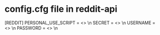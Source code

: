 # config.cfg file in reddit-api

[REDDIT]
PERSONAL_USE_SCRIPT = <> \n
SECRET = <> \n
USERNAME = <> \n
PASSWORD = <> \n